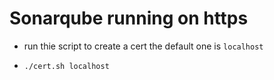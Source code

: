 # Sonarqube running on https

- run thie script to create a cert the default one is `localhost`

* `./cert.sh localhost`   